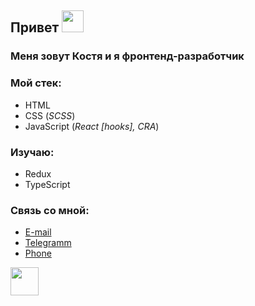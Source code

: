 ## Привет <img src="https://www.emojiall.com/images/60/telegram/270c.gif" width="35" />

### Меня зовут Костя и я фронтенд-разработчик

### Мой стек:
* HTML
* CSS (_SCSS_)
* JavaScript (_React [hooks], CRA_)

### Изучаю:
* Redux
* TypeScript

### Связь со мной:
* [E-mail](mailto:"1konstantinmikov@gmail.com")
* [Telegramm](https://t.me/cyberqostya)
* [Phone](https://www.youtube.com/watch?v=dQw4w9WgXcQ)

<img src="https://www.emojiall.com/images/60/telegram/1f48e.gif" width="45" style="margin:0 auto" /> 
